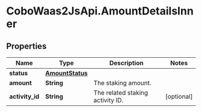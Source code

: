 # CoboWaas2JsApi.AmountDetailsInner

## Properties

Name | Type | Description | Notes
------------ | ------------- | ------------- | -------------
**status** | [**AmountStatus**](AmountStatus.md) |  | 
**amount** | **String** | The staking amount. | 
**activity_id** | **String** | The related staking activity ID. | [optional] 


